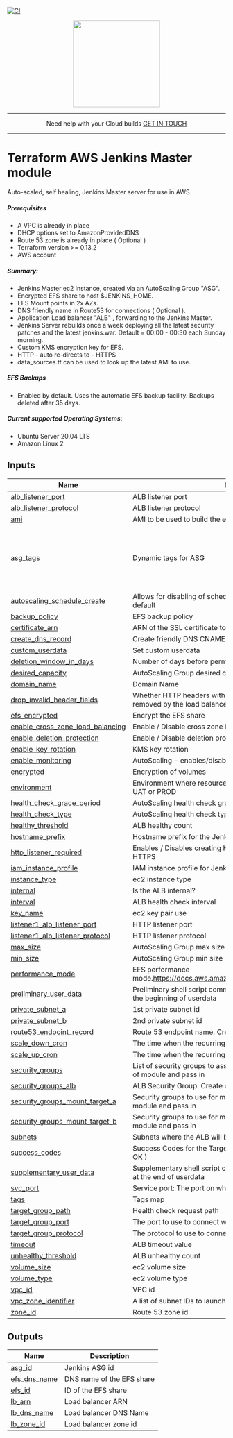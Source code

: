[![CI](https://github.com/Cloud-42/terraform-aws-jenkins/actions/workflows/actions.yml/badge.svg)](https://github.com/Cloud-42/terraform-aws-jenkins/actions/workflows/actions.yml)

<p align="center">
  <a href="https://www.cloud42.io/" target="_blank" rel="Homepage">
  <img width="200" height="200" src="https://www.cloud42.io/wp-content/uploads/2020/01/transparent_small.png">
  </a>
</p>

---
<p align="center">Need help with your Cloud builds <a href = "mailto: hello@cloud42.io">GET IN TOUCH</a>

---
# Terraform AWS Jenkins Master module

Auto-scaled, self healing, Jenkins Master server for use in AWS.  

##### Prerequisites

 * A VPC is already in place
 * DHCP options set to AmazonProvidedDNS
 * Route 53 zone is already in place ( Optional )
 * Terraform version >= 0.13.2
 * AWS account

##### Summary:

 * Jenkins Master ec2 instance, created via an AutoScaling Group "ASG".
 * Encrypted EFS share to host $JENKINS_HOME.
 * EFS Mount points in 2x AZs.
 * DNS friendly name in Route53 for connections ( Optional ).
 * Application Load balancer "ALB" , forwarding to the Jenkins Master.
 * Jenkins Server rebuilds once a week deploying all the latest security patches and the latest jenkins.war. Default = 00:00 - 00:30 each Sunday morning.
 * Custom KMS encryption key for EFS.
 * HTTP - auto re-directs to - HTTPS
 * data\_sources.tf can be used to look up the latest AMI to use.
 
##### EFS Backups

 * Enabled by default. Uses the automatic EFS backup facility. Backups deleted after 35 days. 

##### Current supported Operating Systems:

 * Ubuntu Server 20.04 LTS
 * Amazon Linux 2

## Inputs

| Name | Description | Type | Default | Required |
|------|-------------|------|---------|:--------:|
| <a name="input_alb_listener_port"></a> [alb\_listener\_port](#input\_alb\_listener\_port) | ALB listener port | `number` | `"443"` | no |
| <a name="input_alb_listener_protocol"></a> [alb\_listener\_protocol](#input\_alb\_listener\_protocol) | ALB listener protocol | `string` | `"HTTPS"` | no |
| <a name="input_ami"></a> [ami](#input\_ami) | AMI to be used to build the ec2 instance (via launch config) | `string` | n/a | yes |
| <a name="input_asg_tags"></a> [asg\_tags](#input\_asg\_tags) | Dynamic tags for ASG | `any` | <pre>[<br>  {<br>    "key": "Name",<br>    "propagate_at_launch": true,<br>    "value": "tags need setting"<br>  }<br>]</pre> | no |
| <a name="input_autoscaling_schedule_create"></a> [autoscaling\_schedule\_create](#input\_autoscaling\_schedule\_create) | Allows for disabling of scheduled actions on ASG. Enabled by default | `number` | `1` | no |
| <a name="input_backup_policy"></a> [backup\_policy](#input\_backup\_policy) | EFS backup policy | `string` | `"ENABLED"` | no |
| <a name="input_certificate_arn"></a> [certificate\_arn](#input\_certificate\_arn) | ARN of the SSL certificate to use | `string` | n/a | yes |
| <a name="input_create_dns_record"></a> [create\_dns\_record](#input\_create\_dns\_record) | Create friendly DNS CNAME | `bool` | `true` | no |
| <a name="input_custom_userdata"></a> [custom\_userdata](#input\_custom\_userdata) | Set custom userdata | `string` | `""` | no |
| <a name="input_deletion_window_in_days"></a> [deletion\_window\_in\_days](#input\_deletion\_window\_in\_days) | Number of days before permanent removal | `number` | `"30"` | no |
| <a name="input_desired_capacity"></a> [desired\_capacity](#input\_desired\_capacity) | AutoScaling Group desired capacity | `number` | `1` | no |
| <a name="input_domain_name"></a> [domain\_name](#input\_domain\_name) | Domain Name | `string` | n/a | yes |
| <a name="input_drop_invalid_header_fields"></a> [drop\_invalid\_header\_fields](#input\_drop\_invalid\_header\_fields) | Whether HTTP headers with header fields that are not valid are removed by the load balancer | `bool` | `true` | no |
| <a name="input_efs_encrypted"></a> [efs\_encrypted](#input\_efs\_encrypted) | Encrypt the EFS share | `bool` | `true` | no |
| <a name="input_enable_cross_zone_load_balancing"></a> [enable\_cross\_zone\_load\_balancing](#input\_enable\_cross\_zone\_load\_balancing) | Enable / Disable cross zone load balancing | `bool` | `false` | no |
| <a name="input_enable_deletion_protection"></a> [enable\_deletion\_protection](#input\_enable\_deletion\_protection) | Enable / Disable deletion protection for the ALB. | `bool` | `false` | no |
| <a name="input_enable_key_rotation"></a> [enable\_key\_rotation](#input\_enable\_key\_rotation) | KMS key rotation | `bool` | `true` | no |
| <a name="input_enable_monitoring"></a> [enable\_monitoring](#input\_enable\_monitoring) | AutoScaling - enables/disables detailed monitoring | `bool` | `"false"` | no |
| <a name="input_encrypted"></a> [encrypted](#input\_encrypted) | Encryption of volumes | `bool` | `true` | no |
| <a name="input_environment"></a> [environment](#input\_environment) | Environment where resources are being created, for example DEV, UAT or PROD | `string` | n/a | yes |
| <a name="input_health_check_grace_period"></a> [health\_check\_grace\_period](#input\_health\_check\_grace\_period) | AutoScaling health check grace period | `number` | `180` | no |
| <a name="input_health_check_type"></a> [health\_check\_type](#input\_health\_check\_type) | AutoScaling health check type. EC2 or ELB | `string` | `"ELB"` | no |
| <a name="input_healthy_threshold"></a> [healthy\_threshold](#input\_healthy\_threshold) | ALB healthy count | `number` | `2` | no |
| <a name="input_hostname_prefix"></a> [hostname\_prefix](#input\_hostname\_prefix) | Hostname prefix for the Jenkins server | `string` | `"jenkins"` | no |
| <a name="input_http_listener_required"></a> [http\_listener\_required](#input\_http\_listener\_required) | Enables / Disables creating HTTP listener. Listener auto redirects to HTTPS | `bool` | `true` | no |
| <a name="input_iam_instance_profile"></a> [iam\_instance\_profile](#input\_iam\_instance\_profile) | IAM instance profile for Jenkins server | `string` | `null` | no |
| <a name="input_instance_type"></a> [instance\_type](#input\_instance\_type) | ec2 instance type | `string` | `"t3a.medium"` | no |
| <a name="input_internal"></a> [internal](#input\_internal) | Is the ALB internal? | `bool` | `false` | no |
| <a name="input_interval"></a> [interval](#input\_interval) | ALB health check interval | `number` | `20` | no |
| <a name="input_key_name"></a> [key\_name](#input\_key\_name) | ec2 key pair use | `string` | n/a | yes |
| <a name="input_listener1_alb_listener_port"></a> [listener1\_alb\_listener\_port](#input\_listener1\_alb\_listener\_port) | HTTP listener port | `number` | `80` | no |
| <a name="input_listener1_alb_listener_protocol"></a> [listener1\_alb\_listener\_protocol](#input\_listener1\_alb\_listener\_protocol) | HTTP listener protocol | `string` | `"HTTP"` | no |
| <a name="input_max_size"></a> [max\_size](#input\_max\_size) | AutoScaling Group max size | `number` | `1` | no |
| <a name="input_min_size"></a> [min\_size](#input\_min\_size) | AutoScaling Group min size | `number` | `1` | no |
| <a name="input_performance_mode"></a> [performance\_mode](#input\_performance\_mode) | EFS performance mode.https://docs.aws.amazon.com/efs/latest/ug/performance.html | `string` | `"generalPurpose"` | no |
| <a name="input_preliminary_user_data"></a> [preliminary\_user\_data](#input\_preliminary\_user\_data) | Preliminary shell script commands for adding to user data.Runs at the beginning of userdata | `string` | `"#preliminary_user_data"` | no |
| <a name="input_private_subnet_a"></a> [private\_subnet\_a](#input\_private\_subnet\_a) | 1st private subnet id | `string` | n/a | yes |
| <a name="input_private_subnet_b"></a> [private\_subnet\_b](#input\_private\_subnet\_b) | 2nd private subnet id | `string` | n/a | yes |
| <a name="input_route53_endpoint_record"></a> [route53\_endpoint\_record](#input\_route53\_endpoint\_record) | Route 53 endpoint name. Creates route53\_endpoint\_record | `string` | `"jenkins"` | no |
| <a name="input_scale_down_cron"></a> [scale\_down\_cron](#input\_scale\_down\_cron) | The time when the recurring scale down action start.Cron format | `string` | `"0 0 * * SUN"` | no |
| <a name="input_scale_up_cron"></a> [scale\_up\_cron](#input\_scale\_up\_cron) | The time when the recurring scale up action start.Cron format | `string` | `"30 0 * * SUN"` | no |
| <a name="input_security_groups"></a> [security\_groups](#input\_security\_groups) | List of security groups to assign to the ec2 instance. Create outside of module and pass in | `list(string)` | n/a | yes |
| <a name="input_security_groups_alb"></a> [security\_groups\_alb](#input\_security\_groups\_alb) | ALB Security Group. Create outside of module and pass in | `list(string)` | n/a | yes |
| <a name="input_security_groups_mount_target_a"></a> [security\_groups\_mount\_target\_a](#input\_security\_groups\_mount\_target\_a) | Security groups to use for mount target subnet a. Create outside of module and pass in | `list(string)` | n/a | yes |
| <a name="input_security_groups_mount_target_b"></a> [security\_groups\_mount\_target\_b](#input\_security\_groups\_mount\_target\_b) | Security groups to use for mount target subnet b. Create outside of module and pass in | `list(string)` | n/a | yes |
| <a name="input_subnets"></a> [subnets](#input\_subnets) | Subnets where the ALB will be placed | `list(string)` | n/a | yes |
| <a name="input_success_codes"></a> [success\_codes](#input\_success\_codes) | Success Codes for the Target Group Health Checks. Default is 200 ( OK ) | `string` | `"200"` | no |
| <a name="input_supplementary_user_data"></a> [supplementary\_user\_data](#input\_supplementary\_user\_data) | Supplementary shell script commands for adding to user data.Runs at the end of userdata | `string` | `"#supplementary_user_data"` | no |
| <a name="input_svc_port"></a> [svc\_port](#input\_svc\_port) | Service port: The port on which targets receive traffic. | `number` | `8080` | no |
| <a name="input_tags"></a> [tags](#input\_tags) | Tags map | `map(string)` | `{}` | no |
| <a name="input_target_group_path"></a> [target\_group\_path](#input\_target\_group\_path) | Health check request path | `string` | `"/"` | no |
| <a name="input_target_group_port"></a> [target\_group\_port](#input\_target\_group\_port) | The port to use to connect with the target | `number` | `"8080"` | no |
| <a name="input_target_group_protocol"></a> [target\_group\_protocol](#input\_target\_group\_protocol) | The protocol to use to connect to the target | `string` | `"HTTP"` | no |
| <a name="input_timeout"></a> [timeout](#input\_timeout) | ALB timeout value | `number` | `5` | no |
| <a name="input_unhealthy_threshold"></a> [unhealthy\_threshold](#input\_unhealthy\_threshold) | ALB unhealthy count | `number` | `10` | no |
| <a name="input_volume_size"></a> [volume\_size](#input\_volume\_size) | ec2 volume size | `number` | `30` | no |
| <a name="input_volume_type"></a> [volume\_type](#input\_volume\_type) | ec2 volume type | `string` | `"gp2"` | no |
| <a name="input_vpc_id"></a> [vpc\_id](#input\_vpc\_id) | VPC id | `string` | n/a | yes |
| <a name="input_vpc_zone_identifier"></a> [vpc\_zone\_identifier](#input\_vpc\_zone\_identifier) | A list of subnet IDs to launch AutoScaling resources in. | `list(string)` | n/a | yes |
| <a name="input_zone_id"></a> [zone\_id](#input\_zone\_id) | Route 53 zone id | `string` | `null` | no |

## Outputs

| Name | Description |
|------|-------------|
| <a name="output_asg_id"></a> [asg\_id](#output\_asg\_id) | Jenkins ASG id |
| <a name="output_efs_dns_name"></a> [efs\_dns\_name](#output\_efs\_dns\_name) | DNS name of the EFS share |
| <a name="output_efs_id"></a> [efs\_id](#output\_efs\_id) | ID of the EFS share |
| <a name="output_lb_arn"></a> [lb\_arn](#output\_lb\_arn) | Load balancer ARN |
| <a name="output_lb_dns_name"></a> [lb\_dns\_name](#output\_lb\_dns\_name) | Load balancer DNS Name |
| <a name="output_lb_zone_id"></a> [lb\_zone\_id](#output\_lb\_zone\_id) | Load balancer zone id |

